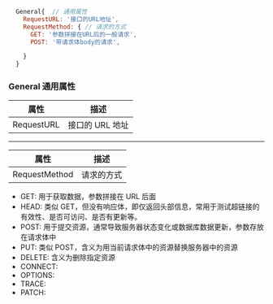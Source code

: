 ```javascript
  General{  // 通用属性
    RequestURL: '接口的URL地址',
    RequestMethod: { // 请求的方式
      GET: '参数拼接在URL后的一般请求',
      POST: '带请求体body的请求',

    }
  }

```

### General 通用属性

| 属性       | 描述            |
| ---------- | --------------- |
| RequestURL | 接口的 URL 地址 |

---

| 属性          | 描述       |
| ------------- | ---------- |
| RequestMethod | 请求的方式 |

- GET: 用于获取数据，参数拼接在 URL 后面
- HEAD: 类似 GET，但没有响应体，即仅返回头部信息，常用于测试超链接的有效性、是否可访问、是否有更新等。
- POST: 用于提交资源，通常导致服务器状态变化或数据库数据更新，参数存放在请求体中
- PUT: 类似 POST，含义为用当前请求体中的资源替换服务器中的资源
- DELETE: 含义为删除指定资源
- CONNECT:
- OPTIONS:
- TRACE:
- PATCH:
